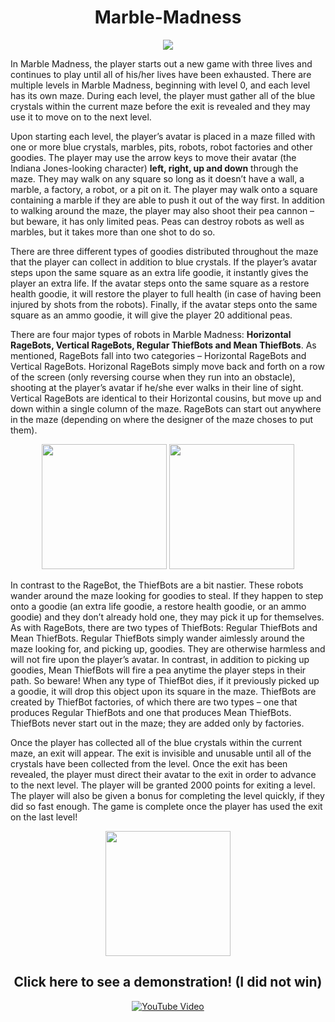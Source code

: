 <h1 align = "center"> Marble-Madness </h1>

<p align = "center">
  <img src = https://github.com/user-attachments/assets/b2d9e27c-7a2b-42ff-b960-62c8e9259b54>
</p>

In Marble Madness, the player starts out a new game with three lives and continues to
play until all of his/her lives have been exhausted. There are multiple levels in Marble
Madness, beginning with level 0, and each level has its own maze. During each level, the
player must gather all of the blue crystals within the current maze before the exit is
revealed and they may use it to move on to the next level.

Upon starting each level, the player’s avatar is placed in a maze filled with one or more
blue crystals, marbles, pits, robots, robot factories and other goodies. The player may use
the arrow keys to move their avatar (the Indiana Jones-looking character) **left, right, up
and down** through the maze. They may walk on any square so long as it doesn’t have a
wall, a marble, a factory, a robot, or a pit on it. The player may walk onto a square
containing a marble if they are able to push it out of the way first. In addition to walking
around the maze, the player may also shoot their pea cannon – but beware, it has only
limited peas. Peas can destroy robots as well as marbles, but it takes more than one shot
to do so.

There are three different types of goodies distributed throughout the maze that the player
can collect in addition to blue crystals. If the player’s avatar steps upon the same square
as an extra life goodie, it instantly gives the player an extra life. If the avatar steps onto
the same square as a restore health goodie, it will restore the player to full health (in case
of having been injured by shots from the robots). Finally, if the avatar steps onto the same
square as an ammo goodie, it will give the player 20 additional peas.

There are four major types of robots in Marble Madness: **Horizontal RageBots, Vertical
RageBots, Regular ThiefBots and Mean ThiefBots**. 
As mentioned, RageBots fall into two categories – Horizontal RageBots and Vertical
RageBots. Horizonal RageBots simply move back and forth on a row of the screen (only
reversing course when they run into an obstacle), shooting at the player’s avatar if he/she
ever walks in their line of sight. Vertical RageBots are identical to their Horizontal
cousins, but move up and down within a single column of the maze. RageBots can start
out anywhere in the maze (depending on where the designer of the maze choses to put
them).

<p align = "center"> 
  <img src = https://github.com/user-attachments/assets/f2e5c740-3fe1-4feb-a95f-977cd98856b7
width = "200"/>
  <img src = https://github.com/user-attachments/assets/01f302fe-7e8e-43d1-9ff3-d1c013111368 width = "200"/>
<p/>

In contrast to the RageBot, the ThiefBots are a bit nastier. These robots wander around
the maze looking for goodies to steal. If they happen to step onto a goodie (an extra life
goodie, a restore health goodie, or an ammo goodie) and they don’t already hold one,
they may pick it up for themselves. As with RageBots, there are two types of ThiefBots:
Regular ThiefBots and Mean ThiefBots. Regular ThiefBots simply wander aimlessly
around the maze looking for, and picking up, goodies. They are otherwise harmless and
will not fire upon the player’s avatar. In contrast, in addition to picking up goodies, Mean
ThiefBots will fire a pea anytime the player steps in their path. So beware! When any
type of ThiefBot dies, if it previously picked up a goodie, it will drop this object upon its
square in the maze. ThiefBots are created by ThiefBot factories, of which there are two types – one that
produces Regular ThiefBots and one that produces Mean ThiefBots. ThiefBots never
start out in the maze; they are added only by factories.

Once the player has collected all of the blue crystals within the current maze, an exit will
appear. The exit is invisible and unusable until all of the crystals have been collected
from the level. Once the exit has been revealed, the player must direct their avatar to the
exit in order to advance to the next level. The player will be granted 2000 points for
exiting a level. The player will also be given a bonus for completing the level quickly, if
they did so fast enough. The game is complete once the player has used the exit on the
last level!

<p align = "center"> 
  <img src = https://github.com/user-attachments/assets/4aad2d41-ce83-4a77-b81e-7a9d79e99718
width = "200"/>
<p/>

<h2 align = "center"> Click here to see a demonstration! (I did not win) </h2>
<p align="center">
  <a href="https://youtu.be/uIwTUBQ5nFA" target="_blank">
    <img src="https://github.com/user-attachments/assets/b2d9e27c-7a2b-42ff-b960-62c8e9259b54" alt="YouTube Video">
  </a>
</p>
